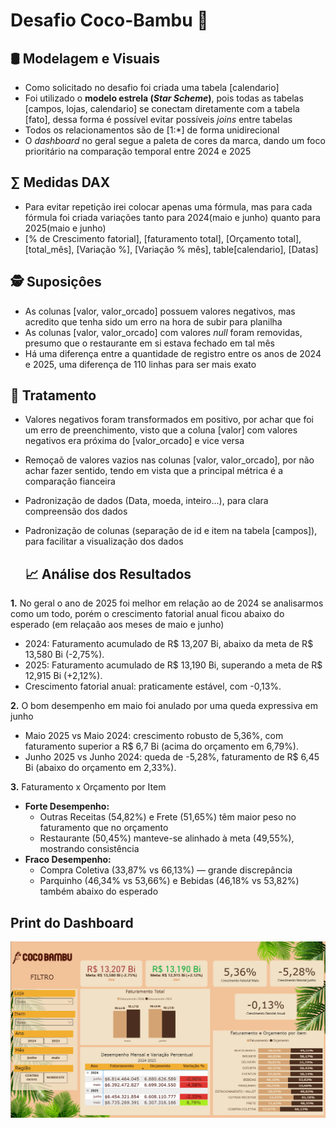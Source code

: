 # Desafio Coco-Bambu 🌴

## 🛢 Modelagem e Visuais
- Como solicitado no desafio foi criada uma tabela [calendario]
- Foi utilizado o **modelo estrela (_Star Scheme_)**, pois todas as tabelas [campos, lojas, calendario] se conectam diretamente com a tabela [fato], dessa forma é possível evitar possíveis _joins_ entre tabelas
- Todos os relacionamentos são de [1:*] de forma unidirecional
- O _dashboard_ no geral segue a paleta de cores da marca, dando um foco prioritário na comparação temporal entre 2024 e 2025

## ∑ Medidas DAX
- Para evitar repetição irei colocar apenas uma fórmula, mas para cada fórmula foi criada variações tanto para 2024(maio e junho) quanto para 2025(maio e junho)
- [% de Crescimento fatorial], [faturamento total], [Orçamento total], [total_mês], [Variação %], [Variação % mês], table[calendario], [Datas]

## 🕵 Suposiçôes
- As colunas [valor, valor_orcado] possuem valores negativos, mas acredito que tenha sido um erro na hora de subir para planilha
- As colunas [valor, valor_orcado] com valores _null_ foram removidas, presumo que o restaurante em si estava fechado em tal mês
- Há uma diferença entre a quantidade de registro entre os anos de 2024 e 2025, uma diferença de 110 linhas para ser mais exato

## 🧹 Tratamento
- Valores negativos foram transformados em positivo, por achar que foi um erro de preenchimento, visto que a coluna [valor] com valores negativos era próxima do [valor_orcado] e vice versa
- Remoçaõ de valores vazios nas colunas [valor, valor_orcado], por não achar fazer sentido, tendo em vista que a principal métrica é a comparação fianceira
- Padronização de dados (Data, moeda, inteiro...), para clara compreensão dos dados
- Padronização de colunas (separação de id e item na tabela [campos]), para facilitar a visualização dos dados

  ## 📈 Análise dos Resultados
**1.** No geral o ano de 2025 foi melhor em relação ao de 2024 se analisarmos como um todo, porém o crescimento fatorial anual ficou abaixo do esperado (em relaçaão aos meses de maio e junho)
  - 2024: Faturamento acumulado de R$ 13,207 Bi, abaixo da meta de R$ 13,580 Bi (-2,75%).
  - 2025: Faturamento acumulado de R$ 13,190 Bi, superando a meta de R$ 12,915 Bi (+2,12%).
  - Crescimento fatorial anual: praticamente estável, com -0,13%.

**2.** O bom desempenho em maio foi anulado por uma queda expressiva em junho
  - Maio 2025 vs Maio 2024: crescimento robusto de 5,36%, com faturamento superior a R$ 6,7 Bi (acima do orçamento em 6,79%).
  - Junho 2025 vs Junho 2024: queda de -5,28%, faturamento de R$ 6,45 Bi (abaixo do orçamento em 2,33%).

**3.** Faturamento x Orçamento por Item
  - **Forte Desempenho:**
    - Outras Receitas (54,82%) e Frete (51,65%) têm maior peso no faturamento que no orçamento
    - Restaurante (50,45%) manteve-se alinhado à meta (49,55%), mostrando consistência
  - **Fraco Desempenho:**
    - Compra Coletiva (33,87% vs 66,13%) — grande discrepância
    - Parquinho (46,34% vs 53,66%) e Bebidas (46,18% vs 53,82%) também abaixo do esperado

## Print do Dashboard
![Exemplo](https://github.com/brunomatsuda/desafio-coco-bambu/blob/main/imagens/print.png?raw=true)

